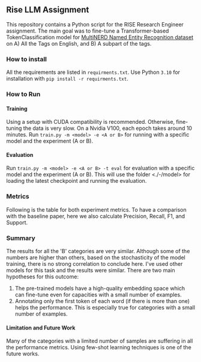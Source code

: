 ## Rise LLM Assignment
This repository contains a Python script for the RISE Research Engineer assignment. The main goal was to fine-tune a Transformer-based TokenClassification model for [MultiNERD Named Entity Recognition dataset](https://huggingface.co/datasets/Babelscape/multinerd?row=17) on A) All the Tags on English, and B) A subpart of the tags.

### How to install
All the requirements are listed in `requirments.txt`. Use Python `3.10` for installation with `pip install -r requirments.txt`.

### How to Run
#### Training
Using a setup with CUDA compatibility is recommended. Otherwise, fine-tuning the data is very slow. On a Nvidia V100, each epoch takes around 10 minutes.
Run `train.py -m <model> -e <A or B>` for running with a specific model and the experiment (A or B).

#### Evaluation
Run `train.py -m <model> -e <A or B> -t eval` for evaluation with a specific model and the experiment (A or B). This will use the folder <./<model>-<experiment>/model> for loading the latest checkpoint and running the evaluation.

### Metrics
Following is the table for both experiment metrics. To have a comparison with the baseline paper, here we also calculate Precision, Recall, F1, and Support.

### Summary
The results for all the 'B' categories are very similar. Although some of the numbers are higher than others, based on the stochasticity of the model training, there is no strong correlation to conclude here. I've used other models for this task and the results were similar. 
There are two main hypotheses for this outcome:
1. The pre-trained models have a high-quality embedding space which can fine-tune even for capacities with a small number of examples.
2. Annotating only the first token of each word (if there is more than one) helps the performance. This is especially true for categories with a small number of examples.

#### Limitation and Future Work
Many of the categories with a limited number of samples are suffering in all the performance metrics. Using few-shot learning techniques is one of the future works.
